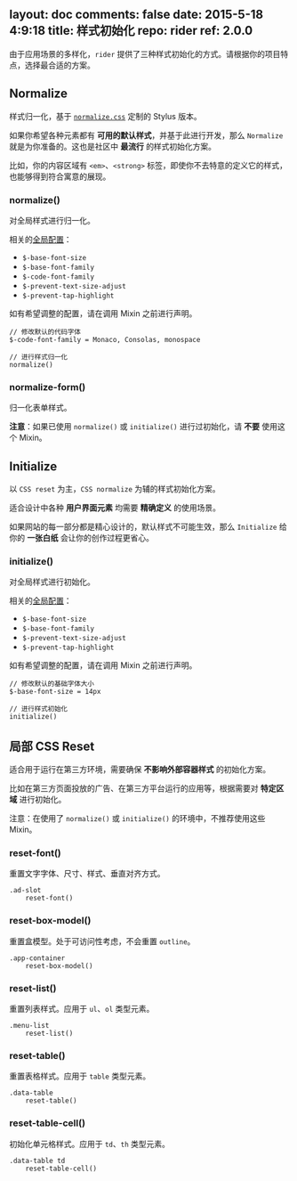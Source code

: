 layout: doc
comments: false
date: 2015-5-18 4:9:18
title: 样式初始化
repo: rider
ref: 2.0.0
---

由于应用场景的多样化，`rider` 提供了三种样式初始化的方式。请根据你的项目特点，选择最合适的方案。

## Normalize

样式归一化，基于 [`normalize.css`](http://necolas.github.io/normalize.css/) 定制的 Stylus 版本。

如果你希望各种元素都有 **可用的默认样式**，并基于此进行开发，那么 `Normalize` 就是为你准备的。这也是社区中 **最流行** 的样式初始化方案。

比如，你的内容区域有 `<em>`、`<strong>` 标签，即使你不去特意的定义它的样式，也能够得到符合寓意的展现。

### normalize()

对全局样式进行归一化。

相关的[全局配置](./setting.html)：

 * `$-base-font-size`
 * `$-base-font-family`
 * `$-code-font-family`
 * `$-prevent-text-size-adjust`
 * `$-prevent-tap-highlight`

如有希望调整的配置，请在调用 Mixin 之前进行声明。

```stylus
// 修改默认的代码字体
$-code-font-family = Monaco, Consolas, monospace

// 进行样式归一化
normalize()
```

### normalize-form()

归一化表单样式。

**注意**：如果已使用 `normalize()` 或 `initialize()` 进行过初始化，请 **不要** 使用这个 Mixin。

## Initialize

以 `CSS reset` 为主，`CSS normalize` 为辅的样式初始化方案。

适合设计中各种 **用户界面元素** 均需要 **精确定义** 的使用场景。

如果网站的每一部分都是精心设计的，默认样式不可能生效，那么 `Initialize` 给你的 **一张白纸** 会让你的创作过程更省心。

### initialize()

对全局样式进行初始化。

相关的[全局配置](./setting.html)：

 * `$-base-font-size`
 * `$-base-font-family`
 * `$-prevent-text-size-adjust`
 * `$-prevent-tap-highlight`

如有希望调整的配置，请在调用 Mixin 之前进行声明。

```stylus
// 修改默认的基础字体大小
$-base-font-size = 14px

// 进行样式初始化
initialize()
```

## 局部 CSS Reset

适合用于运行在第三方环境，需要确保 **不影响外部容器样式** 的初始化方案。

比如在第三方页面投放的广告、在第三方平台运行的应用等，根据需要对 **特定区域** 进行初始化。

注意：在使用了 `normalize()` 或 `initialize()` 的环境中，不推荐使用这些 Mixin。

### reset-font()

重置文字字体、尺寸、样式、垂直对齐方式。

```stylus
.ad-slot
    reset-font()
```

### reset-box-model()

重置盒模型。处于可访问性考虑，不会重置 `outline`。

```stylus
.app-container
    reset-box-model()
```

### reset-list()

重置列表样式。应用于 `ul`、`ol` 类型元素。

```stylus
.menu-list
    reset-list()
```

### reset-table()

重置表格样式。应用于 `table` 类型元素。

```stylus
.data-table
    reset-table()
```

### reset-table-cell()

初始化单元格样式。应用于 `td`、`th` 类型元素。

```stylus
.data-table td
    reset-table-cell()
```
